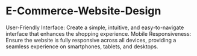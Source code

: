 # E-Commerce-Website-Design
User-Friendly Interface: Create a simple, intuitive, and easy-to-navigate interface that enhances the shopping experience.  Mobile Responsiveness: Ensure the website is fully responsive across all devices, providing a seamless experience on smartphones, tablets, and desktops.
